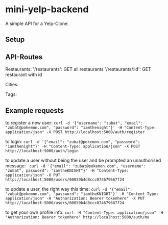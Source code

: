 # mini-yelp-backend

A simple API for a Yelp-Clone.

## Setup

## API-Routes

Restaurants:
'/restaurants': GET all restaurants
'/restaurants/:id': GET restaurant with id

Cities:

Tags:


## Example requests

to register a new user: `curl -d '{"username": "zubat", "email": "zubat@pokemon.com", "password": "iamthenight"}' -H "Content-Type: application/json" -X POST http://localhost:5000/auth/register`

to login: `curl -d '{"email": "zubat@pokemon.com", "password": "iamthenight"}' -H "Content-Type: application/json" -X POST http://localhost:5000/auth/login`

to update a user without being the user and be prompted an unauthorised message: `
curl -d '{"email": "zubat@pokemon.com", "username": "zubat", password": "iamtheKNIGHT"}' -H "Content-Type: application/json" -X PUT http://localhost:5000/users/60059b4d8ccc074679667f24`

to update a user, the right way this time: `curl -d '{"email": "zubat@pokemon.com", "password": "iamtheKNIGHT"}' -H "Content-Type: application/json" -H "Authorization: Bearer tokenhere" -X PUT http://localhost:5000/users/60059b4d8ccc074679667f24`

to get your own profile info: `curl -H "Content-Type: application/json" -H "Authorization: Bearer tokenhere" http://localhost:5000/auth/me`

